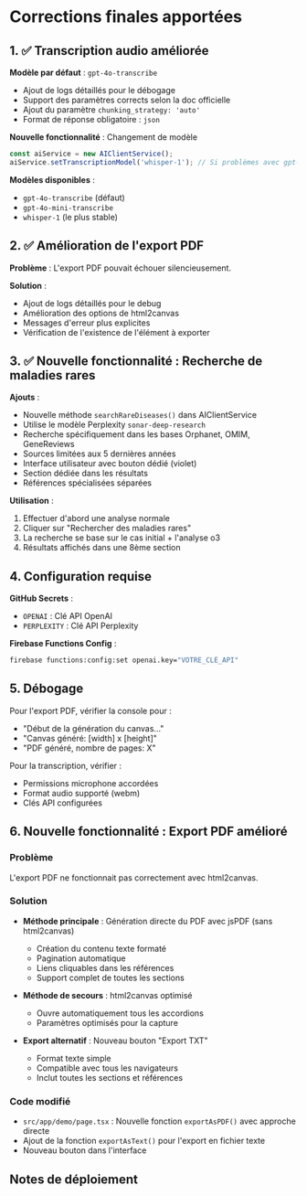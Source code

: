 # Corrections finales apportées

## 1. ✅ Transcription audio améliorée

**Modèle par défaut** : `gpt-4o-transcribe`
- Ajout de logs détaillés pour le débogage
- Support des paramètres corrects selon la doc officielle
- Ajout du paramètre `chunking_strategy: 'auto'`
- Format de réponse obligatoire : `json`

**Nouvelle fonctionnalité** : Changement de modèle
```javascript
const aiService = new AIClientService();
aiService.setTranscriptionModel('whisper-1'); // Si problèmes avec gpt-4o
```

**Modèles disponibles** :
- `gpt-4o-transcribe` (défaut)
- `gpt-4o-mini-transcribe` 
- `whisper-1` (le plus stable)

## 2. ✅ Amélioration de l'export PDF

**Problème** : L'export PDF pouvait échouer silencieusement.

**Solution** :
- Ajout de logs détaillés pour le debug
- Amélioration des options de html2canvas
- Messages d'erreur plus explicites
- Vérification de l'existence de l'élément à exporter

## 3. ✅ Nouvelle fonctionnalité : Recherche de maladies rares

**Ajouts** :
- Nouvelle méthode `searchRareDiseases()` dans AIClientService
- Utilise le modèle Perplexity `sonar-deep-research`
- Recherche spécifiquement dans les bases Orphanet, OMIM, GeneReviews
- Sources limitées aux 5 dernières années
- Interface utilisateur avec bouton dédié (violet)
- Section dédiée dans les résultats
- Références spécialisées séparées

**Utilisation** :
1. Effectuer d'abord une analyse normale
2. Cliquer sur "Rechercher des maladies rares"
3. La recherche se base sur le cas initial + l'analyse o3
4. Résultats affichés dans une 8ème section

## 4. Configuration requise

**GitHub Secrets** :
- `OPENAI` : Clé API OpenAI
- `PERPLEXITY` : Clé API Perplexity

**Firebase Functions Config** :
```bash
firebase functions:config:set openai.key="VOTRE_CLÉ_API"
```

## 5. Débogage

Pour l'export PDF, vérifier la console pour :
- "Début de la génération du canvas..."
- "Canvas généré: [width] x [height]"
- "PDF généré, nombre de pages: X"

Pour la transcription, vérifier :
- Permissions microphone accordées
- Format audio supporté (webm)
- Clés API configurées 

## 6. Nouvelle fonctionnalité : Export PDF amélioré

### Problème
L'export PDF ne fonctionnait pas correctement avec html2canvas.

### Solution
- **Méthode principale** : Génération directe du PDF avec jsPDF (sans html2canvas)
  - Création du contenu texte formaté
  - Pagination automatique
  - Liens cliquables dans les références
  - Support complet de toutes les sections

- **Méthode de secours** : html2canvas optimisé
  - Ouvre automatiquement tous les accordions
  - Paramètres optimisés pour la capture

- **Export alternatif** : Nouveau bouton "Export TXT"
  - Format texte simple
  - Compatible avec tous les navigateurs
  - Inclut toutes les sections et références

### Code modifié
- `src/app/demo/page.tsx` : Nouvelle fonction `exportAsPDF()` avec approche directe
- Ajout de la fonction `exportAsText()` pour l'export en fichier texte
- Nouveau bouton dans l'interface

## Notes de déploiement 